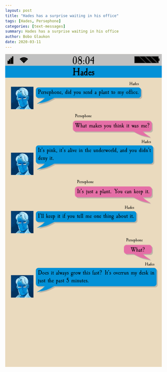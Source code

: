 ```yaml
---
layout: post
title: "Hades has a surprise waiting in his office"
tags: [Hades, Persephone]
categories: [text-messages]
summary: Hades has a surprise waiting in his office
author: Bobo Glaukon
date: 2020-03-11
---
```


![Hades has a surprise waiting in his office.](/assets/img/pottedplant.png)


